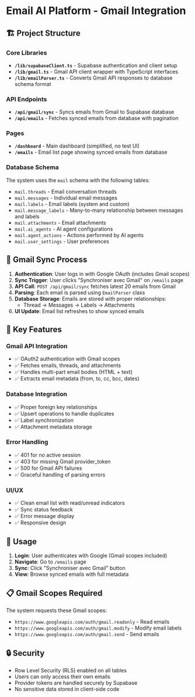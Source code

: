 # Email AI Platform - Gmail Integration

## 🏗️ Project Structure

### Core Libraries
- **`/lib/supabaseClient.ts`** - Supabase authentication and client setup
- **`/lib/gmail.ts`** - Gmail API client wrapper with TypeScript interfaces
- **`/lib/emailParser.ts`** - Converts Gmail API responses to database schema format

### API Endpoints
- **`/api/gmail/sync`** - Syncs emails from Gmail to Supabase database
- **`/api/emails`** - Fetches synced emails from database with pagination

### Pages
- **`/dashboard`** - Main dashboard (simplified, no test UI)
- **`/emails`** - Email list page showing synced emails from database

### Database Schema
The system uses the `mail` schema with the following tables:
- `mail.threads` - Email conversation threads
- `mail.messages` - Individual email messages
- `mail.labels` - Email labels (system and custom)
- `mail.message_labels` - Many-to-many relationship between messages and labels
- `mail.attachments` - Email attachments
- `mail.ai_agents` - AI agent configurations
- `mail.agent_actions` - Actions performed by AI agents
- `mail.user_settings` - User preferences

## 🔄 Gmail Sync Process

1. **Authentication**: User logs in with Google OAuth (includes Gmail scopes)
2. **Sync Trigger**: User clicks "Synchroniser avec Gmail" on `/emails` page
3. **API Call**: `POST /api/gmail/sync` fetches latest 20 emails from Gmail
4. **Parsing**: Each email is parsed using `EmailParser` class
5. **Database Storage**: Emails are stored with proper relationships:
   - Thread → Messages → Labels → Attachments
6. **UI Update**: Email list refreshes to show synced emails

## 🔧 Key Features

### Gmail API Integration
- ✅ OAuth2 authentication with Gmail scopes
- ✅ Fetches emails, threads, and attachments
- ✅ Handles multi-part email bodies (HTML + text)
- ✅ Extracts email metadata (from, to, cc, bcc, dates)

### Database Integration
- ✅ Proper foreign key relationships
- ✅ Upsert operations to handle duplicates
- ✅ Label synchronization
- ✅ Attachment metadata storage

### Error Handling
- ✅ 401 for no active session
- ✅ 403 for missing Gmail provider_token
- ✅ 500 for Gmail API failures
- ✅ Graceful handling of parsing errors

### UI/UX
- ✅ Clean email list with read/unread indicators
- ✅ Sync status feedback
- ✅ Error message display
- ✅ Responsive design

## 🚀 Usage

1. **Login**: User authenticates with Google (Gmail scopes included)
2. **Navigate**: Go to `/emails` page
3. **Sync**: Click "Synchroniser avec Gmail" button
4. **View**: Browse synced emails with full metadata

## 📋 Gmail Scopes Required

The system requests these Gmail scopes:
- `https://www.googleapis.com/auth/gmail.readonly` - Read emails
- `https://www.googleapis.com/auth/gmail.modify` - Modify email labels
- `https://www.googleapis.com/auth/gmail.send` - Send emails

## 🔒 Security

- Row Level Security (RLS) enabled on all tables
- Users can only access their own emails
- Provider tokens are handled securely by Supabase
- No sensitive data stored in client-side code
